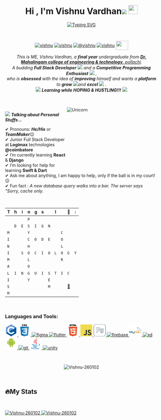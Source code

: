 <h1 align="center" >Hi , I'm Vishnu Vardhan<img src="https://media.giphy.com/media/hvRJCLFzcasrR4ia7z/giphy.gif" width="35"> <img src= "https://media.tenor.com/images/2adfe94e69139f3e22623b61d375a7a7/tenor.gif" width= "30" height= "30"></h1>

<p align="center">
<a href="https://git.io/typing-svg"><img src="https://readme-typing-svg.demolab.com?font=Poor+Story&size=40&pause=1000&color=06B7FF&vCenter=true&multiline=true&width=600&height=150&lines=Computer+Science+Engineer;Passionate+Full+Stack+Developer" alt="Typing SVG" /></a>
</p>


<br>

<p align="center">
<a href="https://www.linkedin.com/in/vishnu-vardhan-srinivasan-281488a4/" target="blank"><img align="center" src="https://cdn.jsdelivr.net/npm/simple-icons@3.0.1/icons/linkedin.svg" alt="vishnu" height="30" width="40" /></a>
<a href="https://m.facebook.com/VJvishnu2606?eav=AfZ0J19iP0SASmvSu_Az_O8iSyU6C462rIQlWdAH0y3xdfwXfT_waBECVgvJe6nX_T0&paipv=0" target="blank"><img align="center" src="https://cdn.jsdelivr.net/npm/simple-icons@3.0.1/icons/facebook.svg" alt="vishnu" height="30" width="40" /></a>
<a href="https://www.hackerrank.com/19bcs096" target="blank"><img align="center" src="https://cdn.jsdelivr.net/npm/simple-icons@3.0.1/icons/hackerrank.svg" alt="@vishnu" height="30" width="40" /></a>
<a href="https://www.instagram.com/__vishnu.06__/" target="blank"><img align="center" src="https://cdn.jsdelivr.net/npm/simple-icons@3.0.1/icons/instagram.svg" alt="vishnu" height="30" width="40" /></a>
 <a href = "mailto: vishnuvardhan1963@gmail.com"><img align="center" src="https://simpleicons.org/icons/gmail.svg" height="30" width="40" /></a>
</p>
</p>

<p align="center">
  <em>
    This is ME, Vishnu Vardhan, a <b>final year</b> undergraduate from <a href="https://mcet.in/"> <b>Dr. Mahalingam college of engineering & technology</b>, pollachi</a>. <br>
    A budding <b>Full Stack Developer</b> <img src="https://github.com/TheDudeThatCode/TheDudeThatCode/blob/master/Assets/Developer.gif" width="30px"> and a <b>Competitive Programming Enthusiast</b>&nbsp;<img src="https://github.com/TheDudeThatCode/TheDudeThatCode/blob/master/Assets/Designer.gif" width="36px">&nbsp,<br>who is <b>obsessed</b>
    with the idea of <b>improving</b> himself and wants a <b>platform</b> to 
    <b>grow</b> <img src="https://github.com/TheDudeThatCode/TheDudeThatCode/blob/master/Assets/Rocket.gif" width="18px">and 
    <b>excel</b> <img src="https://github.com/TheDudeThatCode/TheDudeThatCode/blob/master/Assets/Medal.gif" width="20px">&nbsp.
  </em> 
  <br>
  <img src="https://media.giphy.com/media/VgCDAzcKvsR6OM0uWg/giphy.gif" width="50" /> <b><i>Learning while HOPING & HUSTLING!!!</i></b> <img src="https://media.giphy.com/media/7j2hfyeVcDtf2/giphy.gif" width="50" />
</p>
<br>
<br>

<img align="right"  width=300px height=200px alt="Unicorn" src="https://media0.giphy.com/media/mTPjPA6SSXgTsnZ1Dh/giphy.gif?cid=ecf05e47zojhm5c3tg6rg6ulwvrwbglg8ulre6mavy3t6wot&rid=giphy.gif" />

<img src="https://media.giphy.com/media/ObNTw8Uzwy6KQ/giphy.gif" width="30px">&nbsp;***Talking about Personal Stuffs...***

✔ Pronouns: ***He/His*** or ***TeamMaker***😉 <br>
✔ Junior Full Stack Developer at **Logimax** technologies **@coimbatore**<br>
✔ I’m currently learning **React** & **Django**<br>
✔ I’m looking for help for learning **Swift & Dart**<br>
✔ Ask me about anything, I am happy to help, only if the ball is in my court!😉<br>
✔ Fun fact :  *A new database query walks into a bar. The server says "Sorry, cache only.*<br><br><br>
<!--✔ Fun fact : *At The time of Stress coding, I use to be in half sleeping mode*<br><br><br><br> -->


|T|h|i|n|g|s||I||:blue_heart:|:|
| - | - | - | - | - | - | - | - | - | - | - |
| | | |`P`| | | | | | | |
| |`D`|`E`|`S`|`I`|`G`|`N`| | | | |
|`M`| | |`Y`| | | | |`C`| | |
|`I`| | |`C`|`O`|`D`|`E`| |`O`| | |
|`N`| | |`H`| | | | |`L`| | |
|`I`| |`S`|`O`|`C`|`I`|`O`|`L`|`O`|`G`|`Y`|
|`M`| | |`L`| | | | |`R`| | |
|`A`| | |`O`| | | | | | | |
|`L`|`I`|`N`|`G`|`U`|`I`|`S`|`T`|`I`|`C`| |
|`I`| | |`Y`| | |`E`| | | | |
|`S`| | | | | |`M`| | |[📸](https://www.instagram.com/__vishnu.06__/)| |
|`M`| | | | | | | | | | |


<br>


<h3 align="left">Languages and Tools:</h3>
<p align="left"> <a href="https://www.cprogramming.com/" target="_blank" rel="noreferrer"> <img src="https://raw.githubusercontent.com/devicons/devicon/master/icons/c/c-original.svg" alt="c" width="40" height="40"/> <a href="https://www.w3schools.com/css/" target="_blank" rel="noreferrer"> <img src="https://raw.githubusercontent.com/devicons/devicon/master/icons/css3/css3-original-wordmark.svg" alt="css3" width="40" height="40"/> <a href="https://www.figma.com/" target="_blank" rel="noreferrer"> <img src="https://www.vectorlogo.zone/logos/figma/figma-icon.svg" alt="figma" width="40" height="40"/> </a> <a href="https://flutter.dev" target="_blank" rel="noreferrer"> <img src="https://www.vectorlogo.zone/logos/flutterio/flutterio-icon.svg" alt="flutter" width="40" height="40"/> </a> <a href="https://www.w3.org/html/" target="_blank" rel="noreferrer"> <img src="https://raw.githubusercontent.com/devicons/devicon/master/icons/html5/html5-original-wordmark.svg" alt="html5" width="40" height="40"/> </a> <a href="https://developer.mozilla.org/en-US/docs/Web/JavaScript" target="_blank" rel="noreferrer"> <img src="https://raw.githubusercontent.com/devicons/devicon/master/icons/javascript/javascript-original.svg" alt="javascript" width="40" height="40"/> <a href="https://www.photoshop.com/en" target="_blank" rel="noreferrer"> <img src="https://raw.githubusercontent.com/devicons/devicon/master/icons/photoshop/photoshop-line.svg" alt="photoshop" width="40" height="40"/> </a> <a href="https://firebase.google.com/" target="_blank" rel="noreferrer"> <img src="https://www.vectorlogo.zone/logos/firebase/firebase-icon.svg" alt="firebase" width="40" height="40"/> </a> <a href="https://www.mysql.com/" target="_blank" rel="noreferrer"> <img src="https://raw.githubusercontent.com/devicons/devicon/master/icons/mysql/mysql-original-wordmark.svg" alt="mysql" width="40" height="40"/> </a> <a href="https://www.adobe.com/products/xd.html" target="_blank" rel="noreferrer"> <img src="https://cdn.worldvectorlogo.com/logos/adobe-xd.svg" alt="xd" width="40" height="40"/> </a><a href="https://developer.android.com" target="_blank" rel="noreferrer"> <img src="https://raw.githubusercontent.com/devicons/devicon/master/icons/android/android-original-wordmark.svg" alt="android" width="40" height="40"/> </a><a href="https://git-scm.com/" target="_blank" rel="noreferrer"> <img src="https://www.vectorlogo.zone/logos/git-scm/git-scm-icon.svg" alt="git" width="40" height="40"/> </a><a href="https://www.java.com" target="_blank" rel="noreferrer"> <img src="https://raw.githubusercontent.com/devicons/devicon/master/icons/java/java-original.svg" alt="java" width="40" height="40"/> </a><a href="https://unity.com/" target="_blank" rel="noreferrer"> <img src="https://www.vectorlogo.zone/logos/unity3d/unity3d-icon.svg" alt="unity" width="40" height="40"/> </a> </p>
<br>

<p align="center"><img align="center" src="https://github-readme-stats.vercel.app/api/top-langs?username=Vishnu-260102&show_icons=true&locale=en&layout=compact" alt="Vishnu-260102" /></p>

<br>

## :fire:My Stats
  
  <br/>
<p align="left">
  <a href="https://github.com/Vishnu-260102">
  <img width="49.5%" src="https://github-readme-stats.vercel.app/api?username=Vishnu-260102&show_icons=true&locale=en" alt="Vishnu-260102" />
    <img width="49.5%" src="https://github-readme-streak-stats.herokuapp.com/?user=Vishnu-260102&" alt="Vishnu-260102" />
  </a>
</p>
<br>
